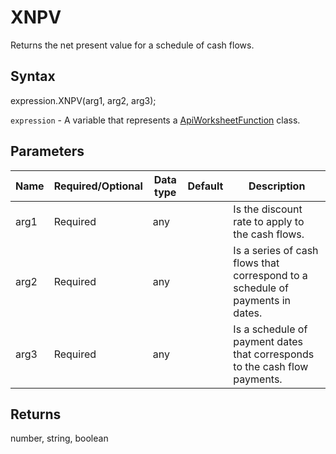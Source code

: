 # XNPV

Returns the net present value for a schedule of cash flows.

## Syntax

expression.XNPV(arg1, arg2, arg3);

`expression` - A variable that represents a [ApiWorksheetFunction](../ApiWorksheetFunction.md) class.

## Parameters

| **Name** | **Required/Optional** | **Data type** | **Default** | **Description** |
| ------------- | ------------- | ------------- | ------------- | ------------- |
| arg1 | Required | any |  | Is the discount rate to apply to the cash flows. |
| arg2 | Required | any |  | Is a series of cash flows that correspond to a schedule of payments in dates. |
| arg3 | Required | any |  | Is a schedule of payment dates that corresponds to the cash flow payments. |

## Returns

number, string, boolean